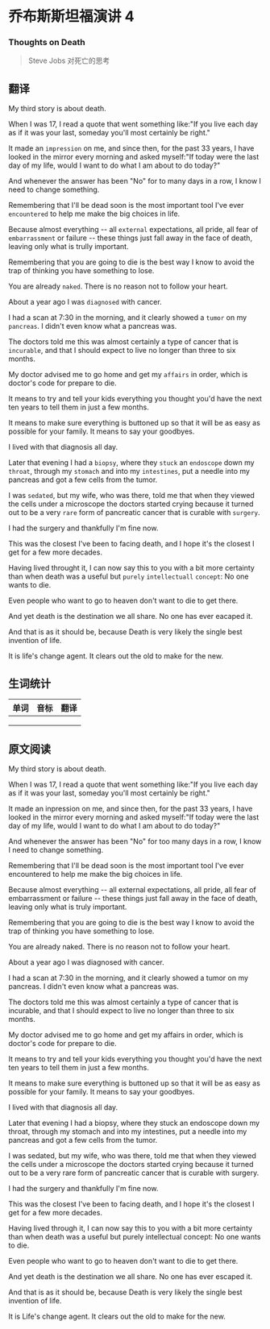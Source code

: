 # 乔布斯斯坦福演讲 4
### Thoughts on Death
>Steve Jobs 对死亡的思考

## 翻译
My third story is about death.

When I was 17, I read a quote that went something like:"If you live each day as if it was your last, someday you'll most certainly be right."

It made an `impression` on me, and since then, for the past 33 years, I have looked in the mirror every morning and asked myself:"If today were the last day of my life, would I want to do what I am about to do today?"

And whenever the answer has been "No" for to many days in a row, I know I need to change something.

Remembering that I'll be dead soon is the most important tool I've ever `encountered` to help me make the big choices in life.

Because almost everything -- all `external` expectations, all pride, all fear of `embarrassment` or failure -- these things just fall away in the face of death, leaving only what is trully important.

Remembering that you are going to die is the best way I know to avoid the trap of thinking you have something to lose.

You are already `naked`. There is no reason not to follow your heart.

About a year ago I was `diagnosed` with cancer.

I had a scan at 7:30 in the morning, and it clearly showed a `tumor` on my `pancreas`. I didn't even know what a pancreas was.

The doctors told me this was almost certainly a type of cancer that is `incurable`, and that I should expect to live no longer than three to six months.

My doctor advised me to go home and get my `affairs` in order, which is doctor's code for prepare to die.

It means to try and tell your kids everything you thought you'd have the next ten years to tell them in just a few months.

It means to make sure everything is buttoned up so that it will be as easy as possible for your family. It means to say your goodbyes.

I lived with that diagnosis all day.

Later that evening I had a `biopsy`, where they `stuck` an `endoscope` down my `throat`, through my `stomach` and into my `intestines`, put a needle into my pancreas and got a few cells from the tumor.

I was `sedated`, but my wife, who was there, told me that when they viewed the cells under a microscope the doctors started crying because it turned out to be a very `rare` form of pancreatic cancer that is curable with `surgery`.

I had the surgery and thankfully I'm fine now.

This was the closest I've been to facing death, and I hope it's the closest I get for a few more decades.

Having lived throught it, I can now say this to you with a bit more certainty than when death was a useful but `purely` `intellectuall` `concept`: No one wants to die.

Even people who want to go to heaven don't want to die to get there.

And yet death is the destination we all share. No one has ever eacaped it.

And that is as it should be, because Death is very likely the single best invention of life.

It is life's change agent. It clears out the old to make for the new.

## 生词统计
| 单词 | 音标 | 翻译 |
|-|-|-|
|  |  |  |
|  |  |  |
|  |  |  |

## 原文阅读
My third story is about death.

When I was 17, I read a quote that went something like:"If you live each day as if it was your last, someday you'll most certainly be right."

It made an inpression on me, and since then, for the past 33 years, I have looked in the mirror every morning and asked myself:"If today were the last day of my life, would I want to do what I am about to do today?"

And whenever the answer has been "No" for too many days in a row, I know I need to change something.

Remembering that I'll be dead soon is the most important tool I've ever encountered to help me make the big choices in life.

Because almost everything -- all external expectations, all pride, all fear of embarrassment or failure -- these things just fall away in the face of death, leaving only what is truly important.

Remembering that you are going to die is the best way I know to avoid the trap of thinking you have something to lose.

You are already naked. There is no reason not to follow your heart.

About a year ago I was diagnosed with cancer.

I had a scan at 7:30 in the morning, and it clearly showed a tumor on my pancreas. I didn't even know what a pancreas was.

The doctors told me this was almost certainly a type of cancer that is incurable, and that I should expect to live no longer than three to six months.

My doctor advised me to go home and get my affairs in order, which is doctor's code for prepare to die.

It means to try and tell your kids everything you thought you'd have the next ten years to tell them in just a few months.

It means to make sure everything is buttoned up so that it will be as easy as possible for your family. It means to say your goodbyes.

I lived with that diagnosis all day.

Later that evening I had a biopsy, where they stuck an endoscope down my throat, through my stomach and into my intestines, put a needle into my pancreas and got a few cells from the tumor.

I was sedated, but my wife, who was there, told me that when they viewed the cells under a microscope the doctors started crying because it turned out to be a very rare form of pancreatic cancer that is curable with surgery.

I had the surgery and thankfully I'm fine now.

This was the closest I've been to facing death, and I hope it's the closest I get for a few more decades.

Having lived through it, I can now say this to you with a bit more certainty than when death was a useful but purely intellectual concept: No one wants to die.

Even people who want to go to heaven don't want to die to get there.

And yet death is the destination we all share. No one has ever escaped it.

And that is as it should be, because Death is very likely the single best invention of life.

It is Life's change agent. It clears out the old to make for the new.